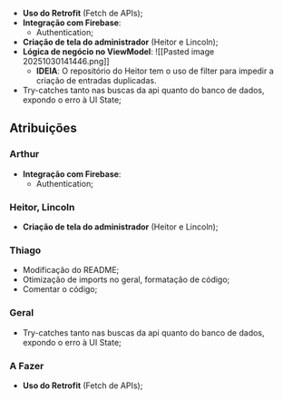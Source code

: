 - **Uso do Retrofit** (Fetch de APIs);
- **Integração com Firebase**:
	- Authentication;
- **Criação de tela do administrador** (Heitor e Lincoln); 
- **Lógica de negócio no ViewModel**:
	![[Pasted image 20251030141446.png]]
	- **IDEIA**: O repositório do Heitor tem o uso de filter para impedir a criação de entradas duplicadas.
- Try-catches tanto nas buscas da api quanto do banco de dados, expondo o erro à UI State;

## Atribuições
### Arthur
- **Integração com Firebase**:
	- Authentication;

### Heitor, Lincoln
- **Criação de tela do administrador** (Heitor e Lincoln); 

### Thiago
- Modificação do README;
- Otimização de imports no geral, formatação de código;
- Comentar o código;

### Geral
- Try-catches tanto nas buscas da api quanto do banco de dados, expondo o erro à UI State;

### A Fazer
- **Uso do Retrofit** (Fetch de APIs);